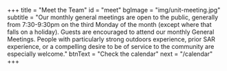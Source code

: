 +++
title = "Meet the Team"
id = "meet"
bgImage = "img/unit-meeting.jpg"
subtitle = "Our monthly general meetings are open to the public, generally from 7:30-9:30pm on the third Monday of the month (except where that falls on a holiday).  Guests are encouraged to attend our monthly General Meetings. People with particularly strong outdoors experience, prior SAR experience, or a compelling desire to be of service to the community are especially welcome."
btnText = "Check the calendar"
next = "/calendar"
+++